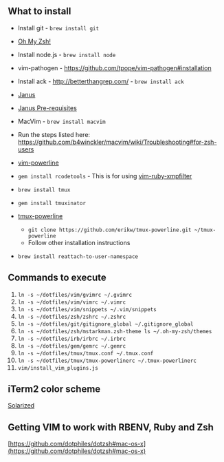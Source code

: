 ## What to install

* Install git - `brew install git`
* [Oh My Zsh!](https://github.com/robbyrussell/oh-my-zsh)
* Install node.js - `brew install node`
* vim-pathogen - https://github.com/tpope/vim-pathogen#installation
* Install ack - http://betterthangrep.com/ - `brew install ack`



* [Janus](https://github.com/carlhuda/janus)
* [Janus Pre-requisites](https://github.com/carlhuda/janus)
* MacVim - `brew install macvim`
* Run the steps listed here: https://github.com/b4winckler/macvim/wiki/Troubleshooting#for-zsh-users
* [vim-powerline](https://github.com/Lokaltog/vim-powerline)
* `gem install rcodetools` - This is for using [vim-ruby-xmpfilter](https://github.com/t9md/vim-ruby-xmpfilter)
* `brew install tmux`
* `gem install tmuxinator`
* [tmux-powerline](https://github.com/erikw/tmux-powerline)
    * `git clone https://github.com/erikw/tmux-powerline.git ~/tmux-powerline`
    * Follow other installation instructions
* `brew install reattach-to-user-namespace`

## Commands to execute

1. `ln -s ~/dotfiles/vim/gvimrc ~/.gvimrc`
3. `ln -s ~/dotfiles/vim/vimrc ~/.vimrc`
3. `ln -s ~/dotfiles/vim/snippets ~/.vim/snippets`
4. `ln -s ~/dotfiles/zsh/zshrc ~/.zshrc`
4. `ln -s ~/dotfiles/git/gitignore_global ~/.gitignore_global`
5. `ln -s ~/dotfiles/zsh/mstarkman.zsh-theme ls ~/.oh-my-zsh/themes`
6. `ln -s ~/dotfiles/irb/irbrc ~/.irbrc`
7. `ln -s ~/dotfiles/gem/gemrc ~/.gemrc`
8. `ln -s ~/dotfiles/tmux/tmux.conf ~/.tmux.conf`
9. `ln -s ~/dotfiles/tmux/tmux-powerlinerc ~/.tmux-powerlinerc`
10. `vim/install_vim_plugins.js`

## iTerm2 color scheme

[Solarized](https://github.com/altercation/solarized/tree/master/iterm2-colors-solarized)

## Getting VIM to work with RBENV, Ruby and Zsh

[https://github.com/dotphiles/dotzsh#mac-os-x](https://github.com/dotphiles/dotzsh#mac-os-x)
